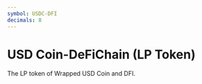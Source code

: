 ```yaml
---
symbol: USDC-DFI
decimals: 8
---
```


# USD Coin-DeFiChain (LP Token)

The LP token of Wrapped USD Coin and DFI.
